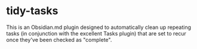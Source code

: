# tidy-tasks
This is an Obsidian.md plugin designed to automatically clean up repeating tasks (in conjunction with the excellent Tasks plugin) that are set to recur once they've been checked as "complete".
